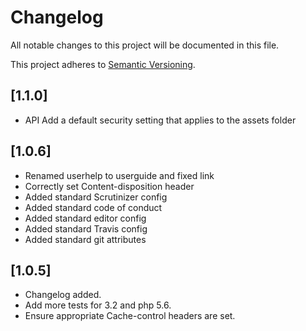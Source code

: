 # Changelog

All notable changes to this project will be documented in this file.

This project adheres to [Semantic Versioning](http://semver.org/).

## [1.1.0]

* API Add a default security setting that applies to the assets folder

## [1.0.6]

* Renamed userhelp to userguide and fixed link
* Correctly set Content-disposition header
* Added standard Scrutinizer config
* Added standard code of conduct
* Added standard editor config
* Added standard Travis config
* Added standard git attributes

## [1.0.5]

* Changelog added.
* Add more tests for 3.2 and php 5.6.
* Ensure appropriate Cache-control headers are set.
